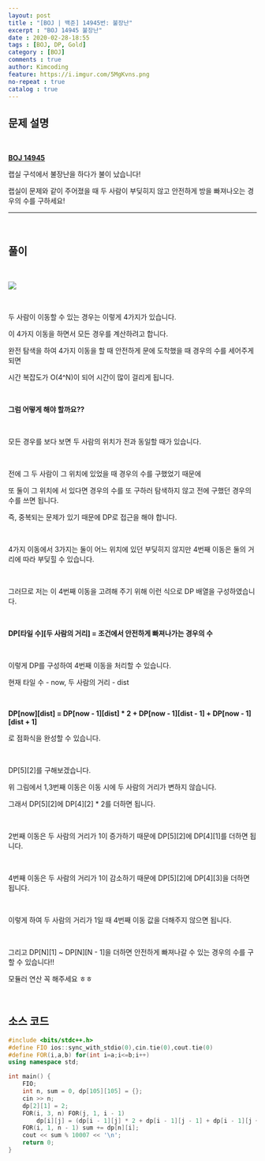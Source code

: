 ```yaml
---
layout: post
title : "[BOJ | 백준] 14945번: 불장난"
excerpt : "BOJ 14945 불장난"
date : 2020-02-28-18:55
tags : [BOJ, DP, Gold]
category : [BOJ]
comments : true
author: Kimcoding
feature: https://i.imgur.com/5MgKvns.png
no-repeat : true
catalog : true
---
```


## 문제 설명

<br/>

**[BOJ 14945](https://www.acmicpc.net/problem/14945)**

랩실 구석에서 불장난을 하다가 불이 났습니다!

랩실이 문제와 같이 주어졌을 때 두 사람이 부딪히지 않고 안전하게 방을 빠져나오는 경우의 수를 구하세요!

---
<br/>

## 풀이

<br/>



![](https://i.imgur.com/5MgKvns.png)

<br/>

두 사람이 이동할 수 있는 경우는 이렇게 4가지가 있습니다.

이 4가지 이동을 하면서 모든 경우를 계산하려고 합니다.

완전 탐색을 하여 4가지 이동을 할 때 안전하게 문에 도착했을 때 경우의 수를 세어주게 되면

시간 복잡도가 O(4^N)이 되어 시간이 많이 걸리게 됩니다.

<br/>

**그럼 어떻게 해야 할까요??**

<br/>

모든 경우를 보다 보면
두 사람의 위치가 전과 동일할 때가 있습니다.

<br/>

전에 그 두 사람이 그 위치에 있었을 때 경우의 수를 구했었기 때문에

또 둘이 그 위치에 서 있다면 경우의 수를 또 구하러 탐색하지 않고 전에 구했던 경우의 수를 쓰면 됩니다.

즉, 중복되는 문제가 있기 때문에 DP로 접근을 해야 합니다.

<br/>

4가지 이동에서 3가지는 둘이 어느 위치에 있던 부딪히지 않지만
4번째 이동은 둘의 거리에 따라 부딪힐 수 있습니다.

<br/>

그러므로 저는 이 4번째 이동을 고려해 주기 위해 이런 식으로 DP 배열을 구성하였습니다.

<br/>

**DP[타일 수][두 사람의 거리] = 조건에서 안전하게 빠져나가는 경우의 수**

<br/>

이렇게 DP를 구성하여 4번째 이동을 처리할 수 있습니다.

현재 타일 수 - now, 두 사람의 거리 - dist

<br/>

**DP[now][dist] = DP[now - 1][dist] \* 2 + DP[now - 1][dist - 1] + DP[now - 1][dist + 1]**

로 점화식을 완성할 수 있습니다.

<br/>

DP[5][2]를 구해보겠습니다.

위 그림에서 1,3번째 이동은 이동 시에 두 사람의 거리가 변하지 않습니다.

그래서 DP[5][2]에 DP[4][2] * 2를 더하면 됩니다.

<br/>

2번째 이동은 두 사람의 거리가 1이 증가하기 때문에
DP[5][2]에 DP[4][1]를 더하면 됩니다.

<br/>

4번째 이동은 두 사람의 거리가 1이 감소하기 때문에
DP[5][2]에 DP[4][3]을 더하면 됩니다.

<br/>

이렇게 하여 두 사람의 거리가 1일 때 4번째 이동 값을 더해주지 않으면 됩니다.

<br/>

그리고 DP[N][1] ~ DP[N][N - 1]을 더하면 안전하게 빠져나갈 수 있는 경우의 수를 구할 수 있습니다!!

모듈러 연산 꼭 해주세요 ㅎㅎ

<br/>

## <i class="fa fa-code"></i> 소스 코드

```cpp
#include <bits/stdc++.h>
#define FIO ios::sync_with_stdio(0),cin.tie(0),cout.tie(0)
#define FOR(i,a,b) for(int i=a;i<=b;i++)
using namespace std;

int main() {
	FIO;
	int n, sum = 0, dp[105][105] = {};
	cin >> n;
	dp[2][1] = 2;
	FOR(i, 3, n) FOR(j, 1, i - 1)
		dp[i][j] = (dp[i - 1][j] * 2 + dp[i - 1][j - 1] + dp[i - 1][j + 1]) % 10007;
	FOR(i, 1, n - 1) sum += dp[n][i];
	cout << sum % 10007 << '\n';
	return 0;
}
```